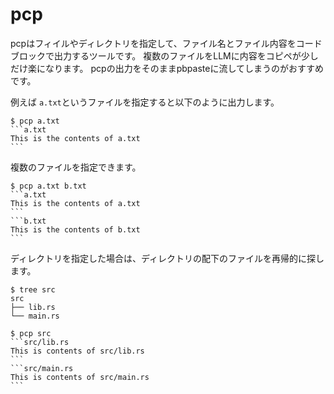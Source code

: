 # pcp
pcpはフィイルやディレクトリを指定して、ファイル名とファイル内容をコードブロックで出力するツールです。
複数のファイルをLLMに内容をコピペが少しだけ楽になります。
pcpの出力をそのままpbpasteに流してしまうのがおすすめです。

例えば `a.txt`というファイルを指定すると以下のように出力します。
````
$ pcp a.txt
```a.txt
This is the contents of a.txt
```
````

複数のファイルを指定できます。
````
$ pcp a.txt b.txt
```a.txt
This is the contents of a.txt
```
```b.txt
This is the contents of b.txt
```
````

ディレクトリを指定した場合は、ディレクトリの配下のファイルを再帰的に探します。

````
$ tree src
src
├── lib.rs
└── main.rs

$ pcp src
```src/lib.rs
This is contents of src/lib.rs
```
```src/main.rs
This is contents of src/main.rs
```
````
